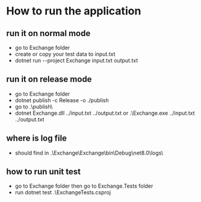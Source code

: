 # How to run the application

## run it on normal mode
- go to Exchange folder
- create or copy your test data to input.txt
- dotnet run --project Exchange input.txt output.txt

## run it on release mode
- go to Exchange folder
- dotnet publish -c Release -o ./publish
- go to .\publish\
- dotnet Exchange.dll ../input.txt ../output.txt or .\Exchange.exe ../input.txt ../output.txt

## where is log file
- should find in .\Exchange\Exchange\bin\Debug\net8.0\logs\

## how to run unit test
- go to Exchange folder then go to Exchange.Tests folder
- run dotnet test .\ExchangeTests.csproj